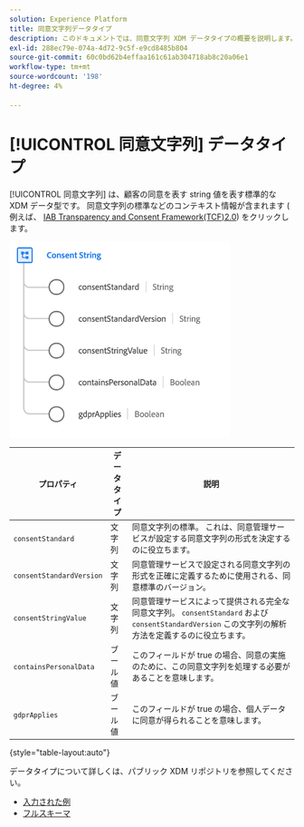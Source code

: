 ```yaml
---
solution: Experience Platform
title: 同意文字列データタイプ
description: このドキュメントでは、同意文字列 XDM データタイプの概要を説明します。
exl-id: 288ec79e-074a-4d72-9c5f-e9cd8485b804
source-git-commit: 60c0bd62b4effaa161c61ab304718ab8c20a06e1
workflow-type: tm+mt
source-wordcount: '198'
ht-degree: 4%

---
```


# [!UICONTROL 同意文字列] データタイプ

[!UICONTROL 同意文字列] は、顧客の同意を表す string 値を表す標準的な XDM データ型です。 同意文字列の標準などのコンテキスト情報が含まれます ( 例えば、 [IAB Transparency and Consent Framework(TCF)2.0](../field-groups/profile/iab.md)) をクリックします。

![](../images/data-types/consent-string.png)

| プロパティ | データタイプ | 説明 |
| --- | --- | --- |
| `consentStandard` | 文字列 | 同意文字列の標準。 これは、同意管理サービスが設定する同意文字列の形式を決定するのに役立ちます。 |
| `consentStandardVersion` | 文字列 | 同意管理サービスで設定される同意文字列の形式を正確に定義するために使用される、同意標準のバージョン。 |
| `consentStringValue` | 文字列 | 同意管理サービスによって提供される完全な同意文字列。 `consentStandard` および `consentStandardVersion` この文字列の解析方法を定義するのに役立ちます。 |
| `containsPersonalData` | ブール値 | このフィールドが true の場合、同意の実施のために、この同意文字列を処理する必要があることを意味します。 |
| `gdprApplies` | ブール値 | このフィールドが true の場合、個人データに同意が得られることを意味します。 |

{style="table-layout:auto"}

データタイプについて詳しくは、パブリック XDM リポジトリを参照してください。

* [入力された例](https://github.com/adobe/xdm/blob/master/components/datatypes/consent/consentstring.example.1.json)
* [フルスキーマ](https://github.com/adobe/xdm/blob/master/components/datatypes/consent/consentstring.schema.json)
